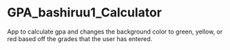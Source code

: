 # GPA_bashiruu1_Calculator
App to calculate gpa and changes the background color to green, yellow, or red based off the grades that the user has entered.
